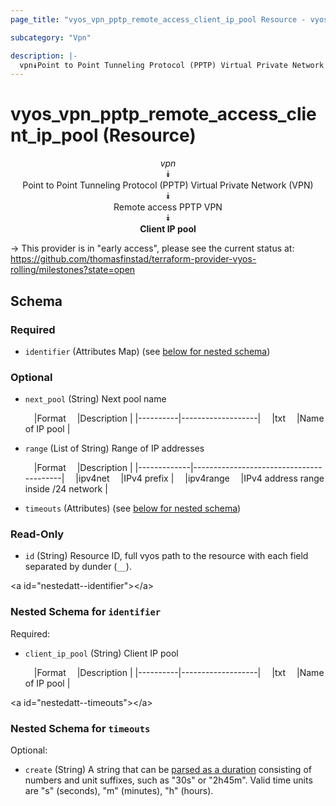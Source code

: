```yaml
---
page_title: "vyos_vpn_pptp_remote_access_client_ip_pool Resource - vyos"

subcategory: "Vpn"

description: |- 
  vpn⯯Point to Point Tunneling Protocol (PPTP) Virtual Private Network (VPN)⯯Remote access PPTP VPN⯯Client IP pool
---
```


# vyos_vpn_pptp_remote_access_client_ip_pool (Resource)
<center>

*vpn*  
⯯  
Point to Point Tunneling Protocol (PPTP) Virtual Private Network (VPN)  
⯯  
Remote access PPTP VPN  
⯯  
**Client IP pool**


</center>

-> This provider is in "early access", please see the current status at: https://github.com/thomasfinstad/terraform-provider-vyos-rolling/milestones?state=open

## Schema

### Required

- `identifier` (Attributes Map) (see [below for nested schema](#nestedatt--identifier))

### Optional

- `next_pool` (String) Next pool name

    &emsp;|Format  &emsp;|Description      |
    |----------|-------------------|
    &emsp;|txt     &emsp;|Name of IP pool  |
- `range` (List of String) Range of IP addresses

    &emsp;|Format     &emsp;|Description                            |
    |-------------|-----------------------------------------|
    &emsp;|ipv4net    &emsp;|IPv4 prefix                            |
    &emsp;|ipv4range  &emsp;|IPv4 address range inside /24 network  |
- `timeouts` (Attributes) (see [below for nested schema](#nestedatt--timeouts))

### Read-Only

- `id` (String) Resource ID, full vyos path to the resource with each field separated by dunder (`__`).

&lt;a id=&#34;nestedatt--identifier&#34;&gt;&lt;/a&gt;
### Nested Schema for `identifier`

Required:

- `client_ip_pool` (String) Client IP pool

    &emsp;|Format  &emsp;|Description      |
    |----------|-------------------|
    &emsp;|txt     &emsp;|Name of IP pool  |


&lt;a id=&#34;nestedatt--timeouts&#34;&gt;&lt;/a&gt;
### Nested Schema for `timeouts`

Optional:

- `create` (String) A string that can be [parsed as a duration](https://pkg.go.dev/time#ParseDuration) consisting of numbers and unit suffixes, such as &#34;30s&#34; or &#34;2h45m&#34;. Valid time units are &#34;s&#34; (seconds), &#34;m&#34; (minutes), &#34;h&#34; (hours).  
